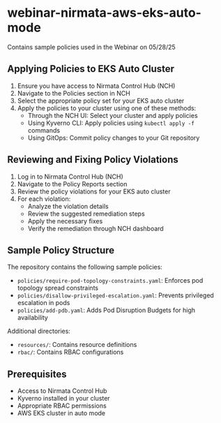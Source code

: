 # webinar-nirmata-aws-eks-auto-mode
Contains sample policies used in the Webinar on 05/28/25

## Applying Policies to EKS Auto Cluster

1. Ensure you have access to Nirmata Control Hub (NCH)
2. Navigate to the Policies section in NCH
3. Select the appropriate policy set for your EKS auto cluster
4. Apply the policies to your cluster using one of these methods:
   - Through the NCH UI: Select your cluster and apply policies
   - Using Kyverno CLI: Apply policies using `kubectl apply -f` commands
   - Using GitOps: Commit policy changes to your Git repository

## Reviewing and Fixing Policy Violations

1. Log in to Nirmata Control Hub (NCH)
2. Navigate to the Policy Reports section
3. Review the policy violations for your EKS auto cluster
4. For each violation:
   - Analyze the violation details
   - Review the suggested remediation steps
   - Apply the necessary fixes
   - Verify the remediation through NCH dashboard

## Sample Policy Structure

The repository contains the following sample policies:
- `policies/require-pod-topology-constraints.yaml`: Enforces pod topology spread constraints
- `policies/disallow-privileged-escalation.yaml`: Prevents privileged escalation in pods
- `policies/add-pdb.yaml`: Adds Pod Disruption Budgets for high availability

Additional directories:
- `resources/`: Contains resource definitions
- `rbac/`: Contains RBAC configurations

## Prerequisites

- Access to Nirmata Control Hub
- Kyverno installed in your cluster
- Appropriate RBAC permissions
- AWS EKS cluster in auto mode
